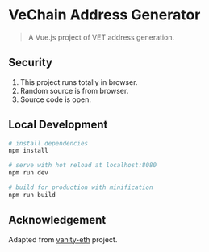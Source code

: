 # VeChain Address Generator

> A Vue.js project of VET address generation.

## Security
1. This project runs totally in browser.
2. Random source is from browser.
3. Source code is open.

## Local Development

``` bash
# install dependencies
npm install

# serve with hot reload at localhost:8080
npm run dev

# build for production with minification
npm run build
```

## Acknowledgement
Adapted from [vanity-eth](https://github.com/bokub/vanity-eth) project.
